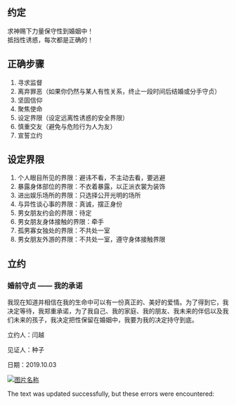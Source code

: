 ## 约定

求神赐下力量保守性到婚姻中！  
抵挡性诱惑，每次都是正确的！

## 正确步骤

1.  寻求监督
2.  离弃罪恶（如果你仍然与某人有性关系，终止一段时间后结婚或分手守贞）
3.  坚固信仰
4.  聚焦使命
5.  设定界限（设定远离性诱惑的安全界限）
6.  慎重交友（避免与危险行为人为友）
7.  宣誓立约

## 设定界限

1.  个人眼目所见的界限：避讳不看，不主动去看，要逃避
2.  暴露身体部位的界限：不衣着暴露，以正派衣裳为装饰
3.  进出娱乐场所的界限：只选择公开光明的场所
4.  与异性谈心事的界限：真诚，摆正身份
5.  男女朋友约会的界限：待定
6.  男女朋友身体接触的界限：牵手
7.  孤男寡女独处的界限：不共处一室
8.  男女朋友外游的界限：不共处一室，遵守身体接触界限

## 立约

### 婚前守贞 —— 我的承诺

我现在知道并相信在我的生命中可以有一份真正的、美好的爱情。为了得到它，我决定等待，我郑重承诺，为了我自己、我的家庭、我的朋友、我未来的伴侣以及我们未来的孩子，我决定把性保留在婚姻中，我要为我的决定持守到底。

立约人：闫越

见证人：种子

日期：2019.10.03

[![图片名称](https://camo.githubusercontent.com/f7d86351d73f663238783231dcc2e7e787c0e2e015633844f4ade25d15b8b58d/687474703a2f2f7777312e73696e61696d672e636e2f6c617267652f64663535316561356c7931673770766f6b7a35676f6a323075303075306469372e6a7067)](https://camo.githubusercontent.com/f7d86351d73f663238783231dcc2e7e787c0e2e015633844f4ade25d15b8b58d/687474703a2f2f7777312e73696e61696d672e636e2f6c617267652f64663535316561356c7931673770766f6b7a35676f6a323075303075306469372e6a7067)

The text was updated successfully, but these errors were encountered: